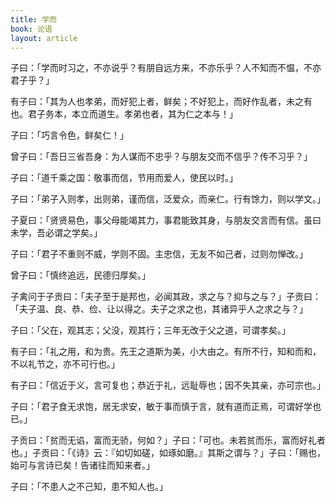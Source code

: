 ```yaml
---
title: 学而
book: 论语
layout: article
---
```


子曰：「学而时习之，不亦说乎？有朋自远方来，不亦乐乎？人不知而不愠，不亦君子乎？」

有子曰：「其为人也孝弟，而好犯上者，鲜矣；不好犯上，而好作乱者，未之有也。君子务本，本立而道生。孝弟也者，其为仁之本与！」

子曰：「巧言令色，鲜矣仁！」

曾子曰：「吾日三省吾身：为人谋而不忠乎？与朋友交而不信乎？传不习乎？」

子曰：「道千乘之国：敬事而信，节用而爱人，使民以时。」

子曰：「弟子入则孝，出则弟，谨而信，泛爱众，而亲仁。行有馀力，则以学文。」

子夏曰：「贤贤易色，事父母能竭其力，事君能致其身，与朋友交言而有信。虽曰未学，吾必谓之学矣。」

子曰：「君子不重则不威，学则不固。主忠信，无友不如己者，过则勿惮改。」

曾子曰：「慎终追远，民德归厚矣。」

子禽问于子贡曰：「夫子至于是邦也，必闻其政，求之与？抑与之与？」子贡曰：「夫子温、良、恭、俭、让以得之。夫子之求之也，其诸异乎人之求之与？」

子曰：「父在，观其志；父没，观其行；三年无改于父之道，可谓孝矣。」

有子曰：「礼之用，和为贵。先王之道斯为美，小大由之。有所不行，知和而和，不以礼节之，亦不可行也。」

有子曰：「信近于义，言可复也；恭近于礼，远耻辱也；因不失其亲，亦可宗也。」

子曰：「君子食无求饱，居无求安，敏于事而慎于言，就有道而正焉，可谓好学也已。」

子贡曰：「贫而无谄，富而无骄，何如？」子曰：「可也。未若贫而乐，富而好礼者也。」子贡曰：「《诗》云：『如切如磋，如琢如磨。』其斯之谓与？」子曰：「赐也，始可与言诗已矣！告诸往而知来者。」

子曰：「不患人之不己知，患不知人也。」

